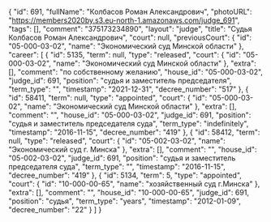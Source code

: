 {
    "id": 691,
    "fullName": "Колбасов Роман Александрович",
    "photoURL": "https://members2020by.s3.eu-north-1.amazonaws.com/judge_691",
    "tags": [],
    "comment": "375173234890",
    "layout": "judge",
    "title": "Судья Колбасов Роман Александрович",
    "court": null,
    "previousCourt": {
        "id": "05-000-03-02",
        "name": "Экономический суд Минской области"
    },
    "career": [
        {
            "id": 5135,
            "term": null,
            "type": "released",
            "court": {
                "id": "05-000-03-02",
                "name": "Экономический суд Минской области"
            },
            "extra": [],
            "comment": "по собственному желанию",
            "house_id": "05-000-03-02",
            "judge_id": 691,
            "position": "судья и заместитель председателя",
            "term_type": "",
            "timestamp": "2021-12-31",
            "decree_number": "517"
        },
        {
            "id": 58411,
            "term": null,
            "type": "appointed",
            "court": {
                "id": "05-000-03-02",
                "name": "Экономический суд Минской области"
            },
            "extra": [],
            "comment": "",
            "house_id": "05-000-03-02",
            "judge_id": 691,
            "position": "судья и заместитель председателя суда",
            "term_type": "indefinitely",
            "timestamp": "2016-11-15",
            "decree_number": "419"
        },
        {
            "id": 58412,
            "term": null,
            "type": "released",
            "court": {
                "id": "05-002-03-02",
                "name": "Экономический суд г. Минска"
            },
            "extra": [],
            "comment": "",
            "house_id": "05-002-03-02",
            "judge_id": 691,
            "position": "судья и заместитель председателя суда",
            "term_type": "",
            "timestamp": "2016-11-15",
            "decree_number": "419"
        },
        {
            "id": 5134,
            "term": 5,
            "type": "appointed",
            "court": {
                "id": "10-000-00-65",
                "name": "хозяйственный суд г.Минска"
            },
            "extra": [],
            "comment": "",
            "house_id": "10-000-00-65",
            "judge_id": 691,
            "position": "судья",
            "term_type": "years",
            "timestamp": "2012-01-09",
            "decree_number": "22"
        }
    ]
}